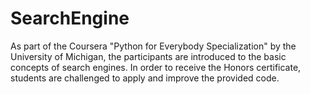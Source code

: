 # SearchEngine
As part of the Coursera "Python for Everybody Specialization" by the University of Michigan, the participants are introduced to the basic concepts of search engines. In order to receive the Honors certificate, students are challenged to apply and improve the provided code.
